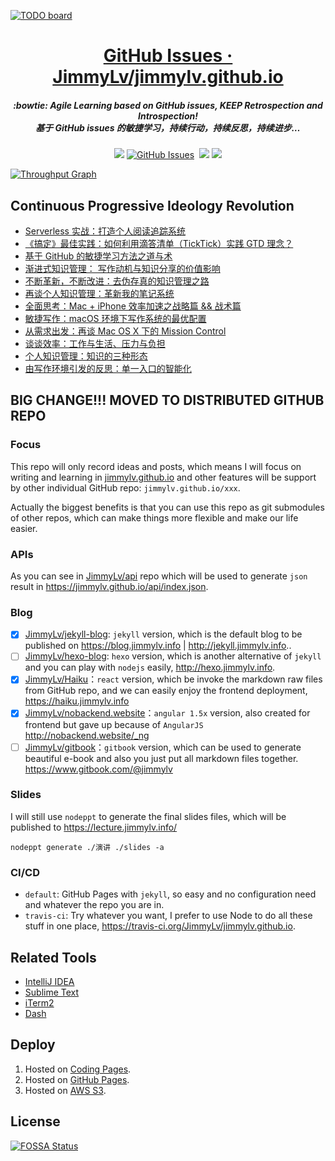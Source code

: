 [![TODO board](https://imdone.io/api/1.0/projects/5aa2413ebb63cf6fc8d9beb8/badge)](https://imdone.io/app#/board/JimmyLv/jimmylv.github.io)

<h1 align="center">
<a href="https://github.com/JimmyLv/jimmylv.github.io/issues">GitHub Issues · JimmyLv/jimmylv.github.io</a>
<h5 align="center", style="color, #666">
:bowtie: Agile Learning based on GitHub issues, <strong>KEEP</strong> Retrospection and Introspection! 
<br>
基于 GitHub issues 的敏捷学习，持续行动，持续反思，持续进步…
</h5>
</h1>
<p align="center">
<a href="https://travis-ci.org/JimmyLv/jimmylv.github.io"><img src="https://travis-ci.org/JimmyLv/jimmylv.github.io.svg?branch=master" /></a>
<a href="https://github.com/JimmyLv/jimmylv.github.io/issues#boards?notFullScreen=false&amp;repos=50039903&amp;showClosed=false" target="_blank" rel="external"><img src="https://img.shields.io/github/issues/JimmyLv/jimmylv.github.io.svg?maxAge=2592000" alt="GitHub Issues"></a>
<a href="https://github.com/JimmyLv/jimmylv.github.io/issues?q=is%3Aissue+is%3Aclosed" target="_blank" rel="external"><img src="https://img.shields.io/github/issues-closed-raw/JimmyLv/jimmylv.github.io.svg?maxAge=2592000" alt=""></a>
<a href="https://app.fossa.io/projects/git%2Bhttps%3A%2F%2Fgithub.com%2FJimmyLv%2Fjimmylv.github.io?ref=badge_shield" alt="FOSSA Status"><img src="https://app.fossa.io/api/projects/git%2Bhttps%3A%2F%2Fgithub.com%2FJimmyLv%2Fjimmylv.github.io.svg?type=shield"/></a>
<img src="https://img.shields.io/badge/license-MIT-brightgreen.svg" />
</p>

[![Throughput Graph](https://graphs.waffle.io/JimmyLv/jimmylv.github.io/throughput.svg)](https://waffle.io/JimmyLv/jimmylv.github.io/metrics/throughput)


## Continuous Progressive Ideology Revolution

- [Serverless 实战：打造个人阅读追踪系统](https://blog.jimmylv.info/2017-06-30-serverless-in-action-build-personal-reading-statistics-system/)
- [《搞定》最佳实践：如何利用滴答清单（TickTick）实践 GTD 理念？](https://blog.jimmylv.info/2017-02-20-gtd-best-practice-137/)
- [基于 GitHub 的敏捷学习方法之道与术](http://blog.jimmylv.info/2016-12-04-agile-learning-based-on-github-issues/)
- [渐进式知识管理： 写作动机与知识分享的价值影响](http://blog.jimmylv.info/2016-11-19-input-and-output-of-PKM/)
- [不断革新，不断改进：去伪存真的知识管理之路](http://blog.jimmylv.info/2016-09-16-sorting-out-knowledge-from-information/)
- [再谈个人知识管理：革新我的笔记系统](http://blog.jimmylv.info/2016-07-12-pkm-again-to-innovate-my-note-system/)
- [全面思考：Mac + iPhone 效率加速之战略篇 && 战术篇](http://blog.jimmylv.info/2016-07-10-speed-up-mac-efficiency/)
- [敏捷写作：macOS 环境下写作系统的最优配置](http://blog.jimmylv.info/2016-06-11-write-in-mac-os-x/)
- [从需求出发：再谈 Mac OS X 下的 Mission Control](http://blog.jimmylv.info/2015-10-31-mission-control-on-mac-os-x/)
- [谈谈效率：工作与生活、压力与负担](http://blog.jimmylv.info/2015-10-30-productivity-and-pressure/)
- [个人知识管理：知识的三种形态](http://blog.jimmylv.info/2015-10-09-three-types-of-knowledge/)
- [由写作环境引发的反思：单一入口的智能化](http://blog.jimmylv.info/2015-05-12-intellectual-and-single-entrance/)

## **BIG CHANGE!!! MOVED TO DISTRIBUTED GITHUB REPO**

### Focus 

This repo will only record ideas and posts, which means I will focus on writing and learning in [jimmylv.github.io](https://github.com/JimmyLv/jimmylv.github.io) and other features will be support by other individual GitHub repo: `jimmylv.github.io/xxx`.

Actually the biggest benefits is that you can use this repo as git submodules of other repos, which can make things more flexible and make our life easier. 

### APIs

As you can see in [JimmyLv/api](https://github.com/JimmyLv/api) repo which will be used to generate `json` result in <https://jimmylv.github.io/api/index.json>.

### Blog

* [x] [JimmyLv/jekyll-blog](https://github.com/JimmyLv/jekyll-blog): `jekyll` version, which is the default blog to be published on <https://blog.jimmylv.info> | <http://jekyll.jimmylv.info>..
* [ ] [JimmyLv/hexo-blog](https://github.com/JimmyLv/hexo-blog): `hexo` version, which is another alternative of `jekyll` and you can play with `nodejs` easily, <http://hexo.jimmylv.info>.
* [x] [JimmyLv/Haiku](https://github.com/JimmyLv/Haiku)：`react` version, which be invoke the markdown raw files from GitHub repo, and we can easily enjoy the frontend deployment, <https://haiku.jimmylv.info>
* [x] [JimmyLv/nobackend.website](https://github.com/JimmyLv/nobackend.website)：`angular 1.5x` version, also created for frontend but gave up because of `AngularJS` <http://nobackend.website/_ng>  
* [ ] [JimmyLv/gitbook](https://github.com/JimmyLv/GitBook)：`gitbook` version, which can be used to generate beautiful e-book and also you just put all markdown files together. <https://www.gitbook.com/@jimmylv>

### Slides

I will still use `nodeppt` to generate the final slides files, which will be published to <https://lecture.jimmylv.info/>

```
nodeppt generate ./演讲 ./slides -a
```

### CI/CD

- `default`: GitHub Pages with `jekyll`, so easy and no configuration need and whatever the repo you are in.
- `travis-ci`: Try whatever you want, I prefer to use Node to do all these stuff in one place, <https://travis-ci.org/JimmyLv/jimmylv.github.io>.


## Related Tools

- [IntelliJ IDEA](https://www.jetbrains.com/idea/)
- [Sublime Text](https://www.sublimetext.com/3)
- [iTerm2](https://www.iterm2.com/)
- [Dash](https://kapeli.com/dash)

## Deploy

1. Hosted on [Coding Pages](http://blog.jimmylv.info/).
2. Hosted on [GitHub Pages](http://jimmylv.github.io/).
3. Hosted on [AWS S3](http://blog.jimmylv.info.s3-website-ap-southeast-1.amazonaws.com/).

## License

[![FOSSA Status](https://app.fossa.io/api/projects/git%2Bhttps%3A%2F%2Fgithub.com%2FJimmyLv%2Fjimmylv.github.io.svg?type=large)](https://app.fossa.io/projects/git%2Bhttps%3A%2F%2Fgithub.com%2FJimmyLv%2Fjimmylv.github.io?ref=badge_large)

